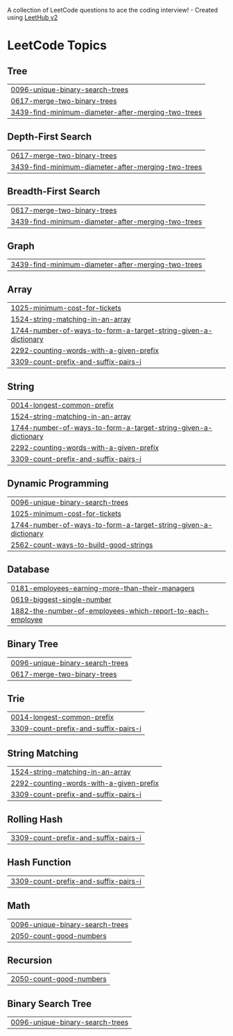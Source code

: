 A collection of LeetCode questions to ace the coding interview! - Created using [LeetHub v2](https://github.com/arunbhardwaj/LeetHub-2.0)
<!---LeetCode Topics Start-->
# LeetCode Topics
## Tree
|  |
| ------- |
| [0096-unique-binary-search-trees](https://github.com/Chandrapalumath/LeetCode/tree/master/0096-unique-binary-search-trees) |
| [0617-merge-two-binary-trees](https://github.com/Chandrapalumath/LeetCode/tree/master/0617-merge-two-binary-trees) |
| [3439-find-minimum-diameter-after-merging-two-trees](https://github.com/Chandrapalumath/LeetCode/tree/master/3439-find-minimum-diameter-after-merging-two-trees) |
## Depth-First Search
|  |
| ------- |
| [0617-merge-two-binary-trees](https://github.com/Chandrapalumath/LeetCode/tree/master/0617-merge-two-binary-trees) |
| [3439-find-minimum-diameter-after-merging-two-trees](https://github.com/Chandrapalumath/LeetCode/tree/master/3439-find-minimum-diameter-after-merging-two-trees) |
## Breadth-First Search
|  |
| ------- |
| [0617-merge-two-binary-trees](https://github.com/Chandrapalumath/LeetCode/tree/master/0617-merge-two-binary-trees) |
| [3439-find-minimum-diameter-after-merging-two-trees](https://github.com/Chandrapalumath/LeetCode/tree/master/3439-find-minimum-diameter-after-merging-two-trees) |
## Graph
|  |
| ------- |
| [3439-find-minimum-diameter-after-merging-two-trees](https://github.com/Chandrapalumath/LeetCode/tree/master/3439-find-minimum-diameter-after-merging-two-trees) |
## Array
|  |
| ------- |
| [1025-minimum-cost-for-tickets](https://github.com/Chandrapalumath/LeetCode/tree/master/1025-minimum-cost-for-tickets) |
| [1524-string-matching-in-an-array](https://github.com/Chandrapalumath/LeetCode/tree/master/1524-string-matching-in-an-array) |
| [1744-number-of-ways-to-form-a-target-string-given-a-dictionary](https://github.com/Chandrapalumath/LeetCode/tree/master/1744-number-of-ways-to-form-a-target-string-given-a-dictionary) |
| [2292-counting-words-with-a-given-prefix](https://github.com/Chandrapalumath/LeetCode/tree/master/2292-counting-words-with-a-given-prefix) |
| [3309-count-prefix-and-suffix-pairs-i](https://github.com/Chandrapalumath/LeetCode/tree/master/3309-count-prefix-and-suffix-pairs-i) |
## String
|  |
| ------- |
| [0014-longest-common-prefix](https://github.com/Chandrapalumath/LeetCode/tree/master/0014-longest-common-prefix) |
| [1524-string-matching-in-an-array](https://github.com/Chandrapalumath/LeetCode/tree/master/1524-string-matching-in-an-array) |
| [1744-number-of-ways-to-form-a-target-string-given-a-dictionary](https://github.com/Chandrapalumath/LeetCode/tree/master/1744-number-of-ways-to-form-a-target-string-given-a-dictionary) |
| [2292-counting-words-with-a-given-prefix](https://github.com/Chandrapalumath/LeetCode/tree/master/2292-counting-words-with-a-given-prefix) |
| [3309-count-prefix-and-suffix-pairs-i](https://github.com/Chandrapalumath/LeetCode/tree/master/3309-count-prefix-and-suffix-pairs-i) |
## Dynamic Programming
|  |
| ------- |
| [0096-unique-binary-search-trees](https://github.com/Chandrapalumath/LeetCode/tree/master/0096-unique-binary-search-trees) |
| [1025-minimum-cost-for-tickets](https://github.com/Chandrapalumath/LeetCode/tree/master/1025-minimum-cost-for-tickets) |
| [1744-number-of-ways-to-form-a-target-string-given-a-dictionary](https://github.com/Chandrapalumath/LeetCode/tree/master/1744-number-of-ways-to-form-a-target-string-given-a-dictionary) |
| [2562-count-ways-to-build-good-strings](https://github.com/Chandrapalumath/LeetCode/tree/master/2562-count-ways-to-build-good-strings) |
## Database
|  |
| ------- |
| [0181-employees-earning-more-than-their-managers](https://github.com/Chandrapalumath/LeetCode/tree/master/0181-employees-earning-more-than-their-managers) |
| [0619-biggest-single-number](https://github.com/Chandrapalumath/LeetCode/tree/master/0619-biggest-single-number) |
| [1882-the-number-of-employees-which-report-to-each-employee](https://github.com/Chandrapalumath/LeetCode/tree/master/1882-the-number-of-employees-which-report-to-each-employee) |
## Binary Tree
|  |
| ------- |
| [0096-unique-binary-search-trees](https://github.com/Chandrapalumath/LeetCode/tree/master/0096-unique-binary-search-trees) |
| [0617-merge-two-binary-trees](https://github.com/Chandrapalumath/LeetCode/tree/master/0617-merge-two-binary-trees) |
## Trie
|  |
| ------- |
| [0014-longest-common-prefix](https://github.com/Chandrapalumath/LeetCode/tree/master/0014-longest-common-prefix) |
| [3309-count-prefix-and-suffix-pairs-i](https://github.com/Chandrapalumath/LeetCode/tree/master/3309-count-prefix-and-suffix-pairs-i) |
## String Matching
|  |
| ------- |
| [1524-string-matching-in-an-array](https://github.com/Chandrapalumath/LeetCode/tree/master/1524-string-matching-in-an-array) |
| [2292-counting-words-with-a-given-prefix](https://github.com/Chandrapalumath/LeetCode/tree/master/2292-counting-words-with-a-given-prefix) |
| [3309-count-prefix-and-suffix-pairs-i](https://github.com/Chandrapalumath/LeetCode/tree/master/3309-count-prefix-and-suffix-pairs-i) |
## Rolling Hash
|  |
| ------- |
| [3309-count-prefix-and-suffix-pairs-i](https://github.com/Chandrapalumath/LeetCode/tree/master/3309-count-prefix-and-suffix-pairs-i) |
## Hash Function
|  |
| ------- |
| [3309-count-prefix-and-suffix-pairs-i](https://github.com/Chandrapalumath/LeetCode/tree/master/3309-count-prefix-and-suffix-pairs-i) |
## Math
|  |
| ------- |
| [0096-unique-binary-search-trees](https://github.com/Chandrapalumath/LeetCode/tree/master/0096-unique-binary-search-trees) |
| [2050-count-good-numbers](https://github.com/Chandrapalumath/LeetCode/tree/master/2050-count-good-numbers) |
## Recursion
|  |
| ------- |
| [2050-count-good-numbers](https://github.com/Chandrapalumath/LeetCode/tree/master/2050-count-good-numbers) |
## Binary Search Tree
|  |
| ------- |
| [0096-unique-binary-search-trees](https://github.com/Chandrapalumath/LeetCode/tree/master/0096-unique-binary-search-trees) |
<!---LeetCode Topics End-->